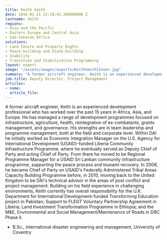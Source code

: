 ```yaml
---
title: Keith Smith
date: 2016-01-21 22:18:43.395000000 Z
lastname: Smith
regions:
- Asia and the Pacific
- Eastern Europe and Central Asia
- Sub-Saharan Africa
solutions:
- Land Tenure and Property Rights
- Peace-building and State-building
- Stability
- Transition and Stabilization Programming
layout: expert
image: "/assets/images/experts/KeithSmith1Inner.jpg"
summary: "A former aircraft engineer, Keith is an experienced development professional who has worked over the past 15 years in Africa, Asia, and Europe. He has managed a range of development programmes focused on infrastructure, agriculture, health, reintegration of ex-combatants, grants management, and governance."
job-title: Deputy Director, Project Management
articles:
- name:
  article_file:
---
```

A former aircraft engineer, Keith is an experienced development professional who has worked over the past 15 years in Africa, Asia, and Europe. He has managed a range of development programmes focused on infrastructure, agriculture, health, reintegration of ex-combatants, grants management, and governance. His strengths are in team leadership and programme management, both at the field and corporate level. Within DAI he initially worked as Economic Integration Manager on the U.S. Agency for International Development (USAID)-funded Liberia Community Infrastructure Programme, where he eventually served as Deputy Chief of Party and acting Chief of Party. From there he moved to be Regional Programme Manager for a USAID Sri Lankan community infrastructure programme, supporting the peace process and tsunami recovery. In 2008, he became Chief of Party on USAID's Federally Administered Tribal Areas Capacity Building Programme before, in 2010, moving back to the United Kingdom to be DAI's technical advisor in the areas of post conflict and project management. Building on his field experience in challenging environments, Keith currently has overall responsibility for the U.K. Department for International Development-funded Transforming Education project in Pakistan; Support to FLEGT Voluntary Partnership Agreement in Liberia; Land Investment Transformation Programme in Ethiopia; and the M&E, Environmental and Social Management/Maintenance of Roads in DRC Phase II.

* B.Sc., international disaster engineering and management, University of Coventry
